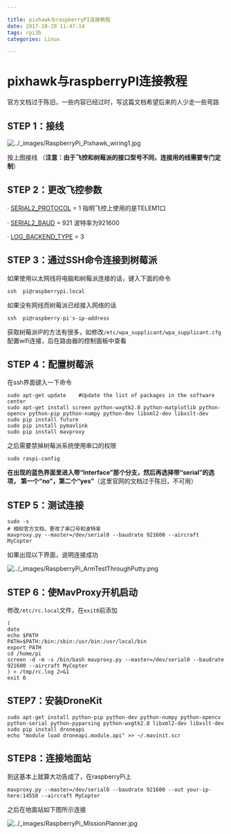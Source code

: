 ```yaml
---

title: pixhawk与raspberryPI连接教程
date: 2017-10-20 11:47:14
tags: rpi3b
categories: Linux

---
```


# pixhawk与raspberryPI连接教程

官方文档过于陈旧，一些内容已经过时，写这篇文档希望后来的人少走一些弯路


## STEP 1：接线

![../_images/RaspberryPi_Pixhawk_wiring1.jpg](http://ardupilot.org/dev/_images/RaspberryPi_Pixhawk_wiring1.jpg)

按上图接线 （**注意：由于飞控和树莓派的接口型号不同，连接用的线需要专门定制**）

<!--more-->

## STEP 2：更改飞控参数 

·       [SERIAL2_PROTOCOL](http://ardupilot.org/copter/docs/parameters.html#serial2-protocol) = 1 指明飞控上使用的是TELEM1口

·       [SERIAL2_BAUD](http://ardupilot.org/copter/docs/parameters.html#serial2-baud) = 921 波特率为921600

·       [LOG_BACKEND_TYPE](http://ardupilot.org/copter/docs/parameters.html#log-backend-type) = 3 

## STEP 3：通过SSH命令连接到树莓派

如果使用以太网线将电脑和树莓派连接的话，键入下面的命令

```shell
ssh  pi@raspberrypi.local
```


如果没有网线而树莓派已经接入网络的话

```shell
ssh  pi@raspberry-pi's-ip-address
```

获取树莓派IP的方法有很多，如修改`/etc/wpa_supplicant/wpa_supplicant.cfg`配置wifi连接，后在路由器的控制面板中查看

## STEP 4：配置树莓派

在ssh界面键入一下命令

```shell
sudo apt-get update    #Update the list of packages in the software center
sudo apt-get install screen python-wxgtk2.8 python-matplotlib python-opencv python-pip python-numpy python-dev libxml2-dev libxslt-dev
sudo pip install future
sudo pip install pymavlink
sudo pip install mavproxy
```

之后需要禁掉树莓派系统使用串口的权限

```shell
sudo raspi-config
```

**在出现的蓝色界面里进入带“Interface”那个分支，然后再选择带“serial”的选项， 第一个“no”，第二个“yes”**（这里官网的文档过于陈旧，不可用）

## STEP 5：测试连接

```shell
sudo -s
# 相较官方文档，更改了串口号和波特率
mavproxy.py --master=/dev/serial0 --baudrate 921600 --aircraft MyCopter 
```

如果出现以下界面，说明连接成功

![../_images/RaspberryPi_ArmTestThroughPutty.png](http://ardupilot.org/dev/_images/RaspberryPi_ArmTestThroughPutty.png)

## STEP 6：使MavProxy开机启动

修改`/etc/rc.local`文件，在`exit0`前添加

```shell
(
date
echo $PATH
PATH=$PATH:/bin:/sbin:/usr/bin:/usr/local/bin
export PATH
cd /home/pi
screen -d -m -s /bin/bash mavproxy.py --master=/dev/serial0 --baudrate 921600 --aircraft MyCopter
) > /tmp/rc.log 2>&1
exit 0
```

## STEP7：安装DroneKit

```shell
sudo apt-get install python-pip python-dev python-numpy python-opencv python-serial python-pyparsing python-wxgtk2.8 libxml2-dev libxslt-dev
sudo pip install droneapi
echo "module load droneapi.module.api" >> ~/.mavinit.scr
```

## STEP8：连接地面站

到这基本上就算大功告成了，在raspberryPi上

```shell
mavproxy.py --master=/dev/serial0 --baudrate 921600 --out your-ip-here:14550 --aircraft MyCopter
```

之后在地面站如下图所示连接

![../_images/RaspberryPi_MissionPlanner.jpg](http://ardupilot.org/dev/_images/RaspberryPi_MissionPlanner.jpg)

